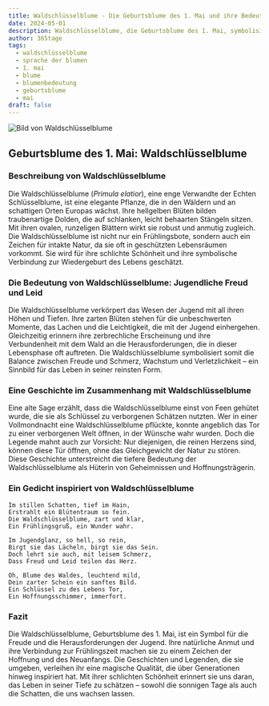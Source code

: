 ```yaml
---
title: Waldschlüsselblume - Die Geburtsblume des 1. Mai und ihre Bedeutung
date: 2024-05-01
description: Waldschlüsselblume, die Geburtsblume des 1. Mai, symbolisiert Jugendliche Freud und Leid. Erfahre mehr über ihre Geschichte, Bedeutung und Symbolik in der Sprache der Blumen.
author: 365tage
tags:
  - waldschlüsselblume
  - sprache der blumen
  - 1. mai
  - blume
  - blumenbedeutung
  - geburtsblume
  - mai
draft: false
---
```


![Bild von Waldschlüsselblume](https://cdn.pixabay.com/photo/2020/03/23/13/33/cowslip-4960878_640.jpg#center)


## Geburtsblume des 1. Mai: Waldschlüsselblume

### Beschreibung von Waldschlüsselblume

Die Waldschlüsselblume (_Primula elatior_), eine enge Verwandte der Echten Schlüsselblume, ist eine elegante Pflanze, die in den Wäldern und an schattigen Orten Europas wächst. Ihre hellgelben Blüten bilden traubenartige Dolden, die auf schlanken, leicht behaarten Stängeln sitzen. Mit ihren ovalen, runzeligen Blättern wirkt sie robust und anmutig zugleich. Die Waldschlüsselblume ist nicht nur ein Frühlingsbote, sondern auch ein Zeichen für intakte Natur, da sie oft in geschützten Lebensräumen vorkommt. Sie wird für ihre schlichte Schönheit und ihre symbolische Verbindung zur Wiedergeburt des Lebens geschätzt.

### Die Bedeutung von Waldschlüsselblume: Jugendliche Freud und Leid

Die Waldschlüsselblume verkörpert das Wesen der Jugend mit all ihren Höhen und Tiefen. Ihre zarten Blüten stehen für die unbeschwerten Momente, das Lachen und die Leichtigkeit, die mit der Jugend einhergehen. Gleichzeitig erinnern ihre zerbrechliche Erscheinung und ihre Verbundenheit mit dem Wald an die Herausforderungen, die in dieser Lebensphase oft auftreten. Die Waldschlüsselblume symbolisiert somit die Balance zwischen Freude und Schmerz, Wachstum und Verletzlichkeit – ein Sinnbild für das Leben in seiner reinsten Form.

### Eine Geschichte im Zusammenhang mit Waldschlüsselblume

Eine alte Sage erzählt, dass die Waldschlüsselblume einst von Feen gehütet wurde, die sie als Schlüssel zu verborgenen Schätzen nutzten. Wer in einer Vollmondnacht eine Waldschlüsselblume pflückte, konnte angeblich das Tor zu einer verborgenen Welt öffnen, in der Wünsche wahr wurden. Doch die Legende mahnt auch zur Vorsicht: Nur diejenigen, die reinen Herzens sind, können diese Tür öffnen, ohne das Gleichgewicht der Natur zu stören. Diese Geschichte unterstreicht die tiefere Bedeutung der Waldschlüsselblume als Hüterin von Geheimnissen und Hoffnungsträgerin.

### Ein Gedicht inspiriert von Waldschlüsselblume

```
Im stillen Schatten, tief im Hain,  
Erstrahlt ein Blütentraum so fein.  
Die Waldschlüsselblume, zart und klar,  
Ein Frühlingsgruß, ein Wunder wahr.  

Im Jugendglanz, so hell, so rein,  
Birgt sie das Lächeln, birgt sie das Sein.  
Doch lehrt sie auch, mit leisem Schmerz,  
Dass Freud und Leid teilen das Herz.  

Oh, Blume des Waldes, leuchtend mild,  
Dein zarter Schein ein sanftes Bild.  
Ein Schlüssel zu des Lebens Tor,  
Ein Hoffnungsschimmer, immerfort.  
```

### Fazit

Die Waldschlüsselblume, Geburtsblume des 1. Mai, ist ein Symbol für die Freude und die Herausforderungen der Jugend. Ihre natürliche Anmut und ihre Verbindung zur Frühlingszeit machen sie zu einem Zeichen der Hoffnung und des Neuanfangs. Die Geschichten und Legenden, die sie umgeben, verleihen ihr eine magische Qualität, die über Generationen hinweg inspiriert hat. Mit ihrer schlichten Schönheit erinnert sie uns daran, das Leben in seiner Tiefe zu schätzen – sowohl die sonnigen Tage als auch die Schatten, die uns wachsen lassen.